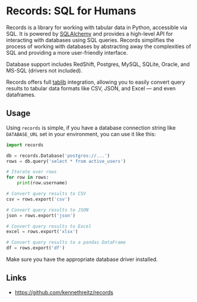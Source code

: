 # Records: SQL for Humans

Records is a library for working with tabular data in Python, accessible via SQL. It is powered by [SQLAlchemy](https://www.sqlalchemy.org/) and provides a high-level API for interacting with databases using SQL queries. Records simplifies the process of working with databases by abstracting away the complexities of SQL and providing a more user-friendly interface.

Database support includes RedShift, Postgres, MySQL, SQLite, Oracle, and MS-SQL (drivers not included).

Records offers full [tablib](/software/tablib) integration, allowing you to easily convert query results to tabular data formats like CSV, JSON, and Excel — and even dataframes.

## Usage

Using `records` is simple, if you have a database connection string like `DATABASE_URL` set in your environment, you can use it like this:

```python
import records

db = records.Database('postgres://...')
rows = db.query('select * from active_users')

# Iterate over rows
for row in rows:
    print(row.username)

# Convert query results to CSV
csv = rows.export('csv')

# Convert query results to JSON
json = rows.export('json')

# Convert query results to Excel
excel = rows.export('xlsx')

# Convert query results to a pandas DataFrame
df = rows.export('df')
```

Make sure you have the appropriate database driver installed.

## Links

- https://github.com/kennethreitz/records
